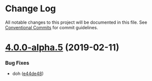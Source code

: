 # Change Log

All notable changes to this project will be documented in this file.
See [Conventional Commits](https://conventionalcommits.org) for commit guidelines.

# [4.0.0-alpha.5](https://github.com/tunnckoCore/hq/compare/parse-commit-message@4.0.0-alpha.3...parse-commit-message@4.0.0-alpha.5) (2019-02-11)


### Bug Fixes

* doh ([e44de48](https://github.com/tunnckoCore/hq/commit/e44de48))
